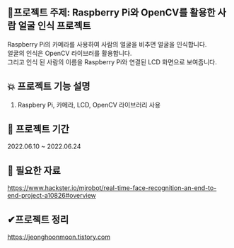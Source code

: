## 🙌프로젝트 주제: Raspberry Pi와 OpenCV를 활용한 사람 얼굴 인식 프로젝트  
Raspberry Pi의 카메라를 사용하여 사람의 얼굴을 비추면 얼굴을 인식합니다.  
얼굴의 인식은 OpenCV 라이브러를 활용합니다.  
그리고 인식 된 사람의 이름을 Raspberry Pi와 연결된 LCD 화면으로 보여줍니다.  



## 💥 프로젝트 기능 설명
1. Raspbery Pi, 카메라, LCD, OpenCV 라이브러리 사용  
 
 

## 📌 프로젝트 기간
2022.06.10 ~ 2022.06.24


## 🧾 필요한 자료
https://www.hackster.io/mjrobot/real-time-face-recognition-an-end-to-end-project-a10826#overview


## ✔프로젝트 정리 
https://jeonghoonmoon.tistory.com  
